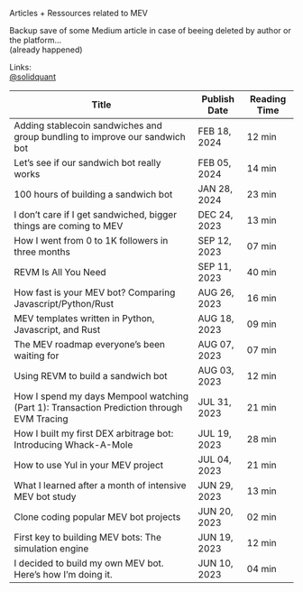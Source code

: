 Articles + Ressources related to MEV

Backup save of some Medium article in case of beeing deleted by author or the platform...
<br>(already happened)

Links:
<br>[@solidquant](https://medium.com/@solidquant)

| Title                                                                                     | Publish Date | Reading Time | 
| ----------------------------------------------------------------------------------------- | ------------ | ------------ |
| Adding stablecoin sandwiches and group bundling to improve our sandwich bot               | FEB 18, 2024 | 12 min       |
| Let’s see if our sandwich bot really works                                                | FEB 05, 2024 | 14 min       |  
| 100 hours of building a sandwich bot                                                      | JAN 28, 2024 | 23 min       |
| I don’t care if I get sandwiched, bigger things are coming to MEV                         | DEC 24, 2023 | 13 min       |
| How I went from 0 to 1K followers in three months                                         | SEP 12, 2023 | 07 min       |
| REVM Is All You Need                                                                      | SEP 11, 2023 | 40 min       |
| How fast is your MEV bot? Comparing Javascript/Python/Rust                                | AUG 26, 2023 | 16 min       |
| MEV templates written in Python, Javascript, and Rust                                     | AUG 18, 2023 | 09 min       |
| The MEV roadmap everyone’s been waiting for                                               | AUG 07, 2023 | 07 min       |
| Using REVM to build a sandwich bot                                                        | AUG 03, 2023 | 12 min       |
| How I spend my days Mempool watching (Part 1): Transaction Prediction through EVM Tracing | JUL 31, 2023 | 21 min       |
| How I built my first DEX arbitrage bot: Introducing Whack-A-Mole                          | JUL 19, 2023 | 28 min       |
| How to use Yul in your MEV project                                                        | JUL 04, 2023 | 21 min       |
| What I learned after a month of intensive MEV bot study                                   | JUN 29, 2023 | 13 min       |
| Clone coding popular MEV bot projects                                                     | JUN 20, 2023 | 02 min       |
| First key to building MEV bots: The simulation engine                                     | JUN 19, 2023 | 12 min       |
| I decided to build my own MEV bot. Here’s how I’m doing it.                               | JUN 10, 2023 | 04 min       |
